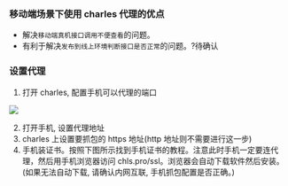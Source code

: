 ### 移动端场景下使用 charles 代理的优点

* 解决`移动端真机接口调用不便查看`的问题。
* 有利于解决`发布到线上环境判断接口是否正常`的问题。?待确认

### 设置代理

1. 打开 charles, 配置手机可以代理的端口

![](http://with.muyunyun.cn/ec841f0461fa4b37cc333d24127785ee.jpg-muyy)

2. 打开手机, 设置代理地址
3. charles 上设置要抓包的 https 地址(http 地址则不需要进行这一步)
4. 手机装证书。按照下图所示找到手机证书的教程。注意此时手机一定要连代理，然后用手机浏览器访问 chls.pro/ssl。浏览器会自动下载软件然后安装。(如果无法自动下载, 请确认内网互联, 手机抓包配置是否正确。)
